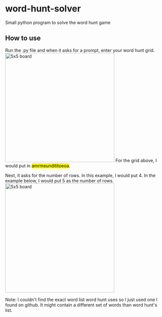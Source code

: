 # word-hunt-solver
Small python program to solve the word hunt game

## How to use
Run the .py file and when it asks for a prompt, enter your word hunt grid.
<img width="350" alt="5x5 board" src="https://github.com/milan-panta/word-hunt-solver/assets/106028082/01658be6-c3f0-4800-86f0-65a0f9d04845">
For the grid above, I would put in <mark>amrmeundititoeoa</mark>.

Next, it asks for the number of rows. In this example, I would put 4.
In the example below, I would put 5 as the number of rows.
<img width="350" alt="5x5 board" src="https://github.com/milan-panta/word-hunt-solver/assets/106028082/8c8f4549-19dd-4a1c-ab59-e57e47c030aa">

Note: I couldn't find the exact word list word hunt uses so I just used one I found on github. It might contain a different set of words than word hunt's list.
